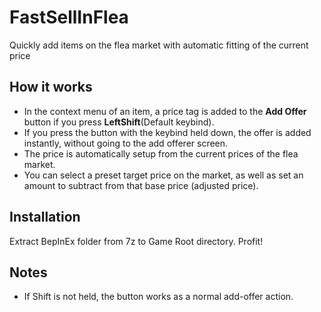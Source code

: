 # FastSellInFlea

Quickly add items on the flea market with automatic fitting of the current price

## How it works

- In the context menu of an item, a price tag is added to the **Add Offer** button if you press **LeftShift**(Default keybind).
- If you press the button with the keybind held down, the offer is added instantly, without going to the add offerer screen.
- The price is automatically setup from the current prices of the flea market.
- You can select a preset target price on the market, as well as set an amount to subtract from that base price (adjusted price).

## Installation
Extract BepInEx folder from 7z to Game Root directory. Profit!

## Notes
- If Shift is not held, the button works as a normal add-offer action.
